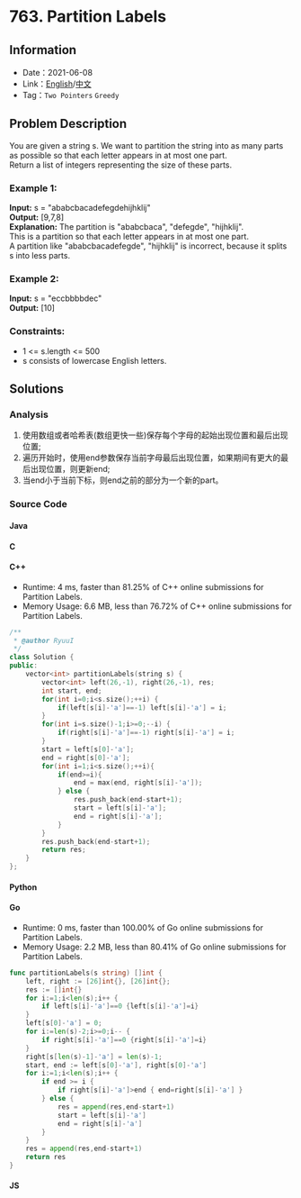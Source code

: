 # 763. Partition Labels
## Information
* Date：2021-06-08
* Link：[English](https://leetcode.com/problems/partition-labels/)/[中文](https://leetcode-cn.com/problems/partition-labels/)
* Tag：`Two Pointers` `Greedy`

## Problem Description
You are given a string s. We want to partition the string into as many parts as possible so that each letter appears in at most one part.   
Return a list of integers representing the size of these parts.
### Example 1:
**Input:**
s = "ababcbacadefegdehijhklij"   
**Output:**
[9,7,8]   
**Explanation:**
The partition is "ababcbaca", "defegde", "hijhklij".   
This is a partition so that each letter appears in at most one part.   
A partition like "ababcbacadefegde", "hijhklij" is incorrect, because it splits s into less parts.
### Example 2:
**Input:**
s = "eccbbbbdec"   
**Output:**
[10]
### Constraints:
* 1 <= s.length <= 500
* s consists of lowercase English letters.
## Solutions
### Analysis
1. 使用数组或者哈希表(数组更快一些)保存每个字母的起始出现位置和最后出现位置;
2. 遍历开始时，使用end参数保存当前字母最后出现位置，如果期间有更大的最后出现位置，则更新end;
3. 当end小于当前下标，则end之前的部分为一个新的part。
### Source Code
#### Java
#### C
#### C++
* Runtime: 4 ms, faster than 81.25% of C++ online submissions for Partition Labels.
* Memory Usage: 6.6 MB, less than 76.72% of C++ online submissions for Partition Labels.
```cpp
/**
 * @author RyuuI
 */
class Solution {
public:
    vector<int> partitionLabels(string s) {
        vector<int> left(26,-1), right(26,-1), res;
        int start, end;
        for(int i=0;i<s.size();++i) {
            if(left[s[i]-'a']==-1) left[s[i]-'a'] = i;
        }
        for(int i=s.size()-1;i>=0;--i) {
            if(right[s[i]-'a']==-1) right[s[i]-'a'] = i;
        }
        start = left[s[0]-'a'];
        end = right[s[0]-'a'];
        for(int i=1;i<s.size();++i){
            if(end>=i){
                end = max(end, right[s[i]-'a']);
            } else {
                res.push_back(end-start+1);
                start = left[s[i]-'a'];
                end = right[s[i]-'a'];
            }
        }
        res.push_back(end-start+1);
        return res;
    }
};
```
#### Python
#### Go
* Runtime: 0 ms, faster than 100.00% of Go online submissions for Partition Labels.
* Memory Usage: 2.2 MB, less than 80.41% of Go online submissions for Partition Labels.
```go
func partitionLabels(s string) []int {
    left, right := [26]int{}, [26]int{};
    res := []int{}
    for i:=1;i<len(s);i++ {
        if left[s[i]-'a']==0 {left[s[i]-'a']=i}
    }
    left[s[0]-'a'] = 0;
    for i:=len(s)-2;i>=0;i-- {
        if right[s[i]-'a']==0 {right[s[i]-'a']=i}
    }
    right[s[len(s)-1]-'a'] = len(s)-1;
    start, end := left[s[0]-'a'], right[s[0]-'a']
    for i:=1;i<len(s);i++ {
        if end >= i {
            if right[s[i]-'a']>end { end=right[s[i]-'a'] }
        } else {
            res = append(res,end-start+1)
            start = left[s[i]-'a']
            end = right[s[i]-'a']
        }
    }
    res = append(res,end-start+1)
    return res
}
```
#### JS
